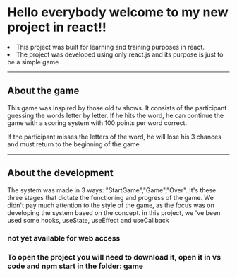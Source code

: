 # Hello everybody welcome to my new project in react!!

<li>This project was built for learning and training purposes in react.</li>
<li>The project was developed using only react.js and its purpose is just to be a simple game</li>

<hr></hr>
<h2>About the game</h2>
<p>This game was inspired by those old tv shows. It consists of the participant guessing the words letter by letter. If he hits the word, he can continue the game with a scoring system with 100 points per word correct.</p>
<p>If the participant misses the letters of the word, he will lose his 3 chances and must return to the beginning of the game</p>

<hr></hr>
<h2>About the development</h2>
<p>The system was made in 3 ways: "StartGame","Game","Over". It's these three stages that dictate the functioning and progress of the game. We didn't pay much attention to the style of the game, as the focus was on developing the system based on the concept. in this project, we 've been used some hooks, useState, useEffect and useCallback</p>

<h3>not yet available for web access</h3>
<h3>To open the project you will need to download it, open it in vs code and npm start in the folder: game </h3>
